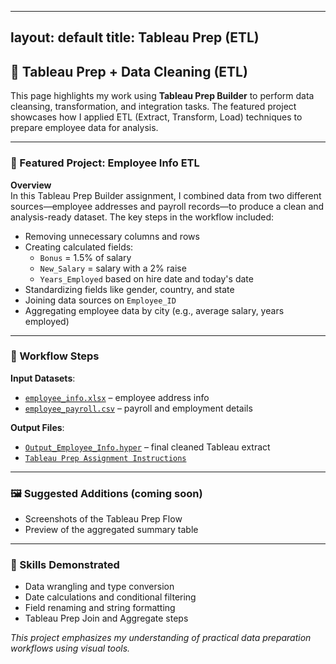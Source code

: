 
---
layout: default
title: Tableau Prep (ETL)
---

## 🧼 Tableau Prep + Data Cleaning (ETL)

This page highlights my work using **Tableau Prep Builder** to perform data cleansing, transformation, and integration tasks. The featured project showcases how I applied ETL (Extract, Transform, Load) techniques to prepare employee data for analysis.

---

### 📁 Featured Project: Employee Info ETL

**Overview**  
In this Tableau Prep Builder assignment, I combined data from two different sources—employee addresses and payroll records—to produce a clean and analysis-ready dataset. The key steps in the workflow included:

- Removing unnecessary columns and rows  
- Creating calculated fields:
  - `Bonus` = 1.5% of salary  
  - `New_Salary` = salary with a 2% raise  
  - `Years_Employed` based on hire date and today's date  
- Standardizing fields like gender, country, and state  
- Joining data sources on `Employee_ID`  
- Aggregating employee data by city (e.g., average salary, years employed)

---

### 🔧 Workflow Steps

**Input Datasets**:
- [`employee_info.xlsx`](../../data/employee_info%20(1).xlsx) – employee address info  
- [`employee_payroll.csv`](../../data/employee_payroll%20(1).csv) – payroll and employment details  

**Output Files**:
- [`Output_Employee_Info.hyper`](../../data/Output_Employee_Info.hyper) – final cleaned Tableau extract  
- [`Tableau Prep Assignment Instructions`](../../data/Tableau%20Prep%20Assignment%20(1).docx)

---

### 🖼️ Suggested Additions (coming soon)
- Screenshots of the Tableau Prep Flow  
- Preview of the aggregated summary table  

---

### 🧠 Skills Demonstrated
- Data wrangling and type conversion  
- Date calculations and conditional filtering  
- Field renaming and string formatting  
- Tableau Prep Join and Aggregate steps  

_This project emphasizes my understanding of practical data preparation workflows using visual tools._

